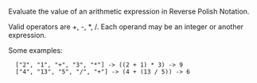 Evaluate the value of an arithmetic expression in Reverse Polish Notation.

Valid operators are +, -, *, /. Each operand may be an integer or another expression.

Some examples:

~~~
  ["2", "1", "+", "3", "*"] -> ((2 + 1) * 3) -> 9
  ["4", "13", "5", "/", "+"] -> (4 + (13 / 5)) -> 6
~~~
